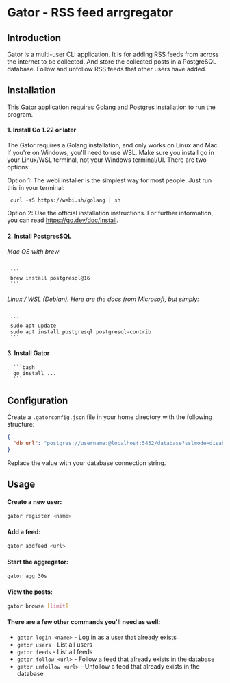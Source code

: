# Gator - RSS feed arrgregator

## Introduction

Gator is a multi-user CLI application.
It is for adding RSS feeds from across the internet to be collected. And store the collected posts in a PostgreSQL database.
Follow and unfollow RSS feeds that other users have added.

## Installation

This Gator application requires Golang and Postgres installation to run the program.

#### 1. Install Go 1.22 or later

The Gator requires a Golang installation, and only works on Linux and Mac. If you're on Windows, you'll need to use WSL. Make sure you install go in your Linux/WSL terminal, not your Windows terminal/UI. There are two options:

Option 1: The webi installer is the simplest way for most people. Just run this in your terminal:

```
 curl -sS https://webi.sh/golang | sh
```

Option 2: Use the official installation instructions. For further information, you can read https://go.dev/doc/install.

#### 2. Install PostgresSQL

###### Mac OS with brew

     ```
     brew install postgresql@16
     ```

###### Linux / WSL (Debian). Here are the docs from Microsoft, but simply:

     ```
     sudo apt update
     sudo apt install postgresql postgresql-contrib
     ```

#### 3. Install Gator

      ```bash
      go install ...
      ```

## Configuration

Create a `.gatorconfig.json` file in your home directory with the following structure:

```json
{
  "db_url": "postgres://username:@localhost:5432/database?sslmode=disable"
}
```

Replace the value with your database connection string.

## Usage

#### Create a new user:

```bash
gator register <name>
```

#### Add a feed:

```bash
gator addfeed <url>
```

#### Start the aggregator:

```bash
gator agg 30s
```

#### View the posts:

```bash
gator browse [limit]
```

#### There are a few other commands you'll need as well:

- `gator login <name>` - Log in as a user that already exists
- `gator users` - List all users
- `gator feeds` - List all feeds
- `gator follow <url>` - Follow a feed that already exists in the database
- `gator unfollow <url>` - Unfollow a feed that already exists in the database
